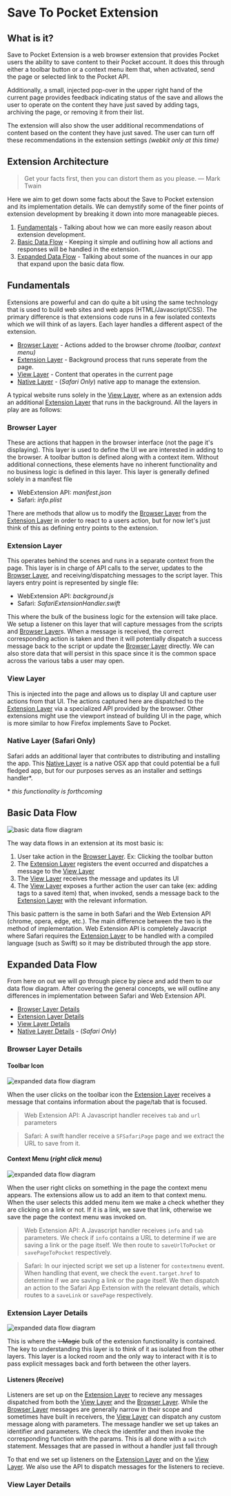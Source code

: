 # Save To Pocket Extension

## What is it?
Save to Pocket Extension is a web browser extension that provides Pocket users the ability to save content to their Pocket account.  It does this through either a toolbar button or a context menu item that, when activated, send the page or selected link to the Pocket API.

Additionally, a small, injected pop-over in the upper right hand of the current page provides feedback indicating status of the save and allows the user to operate on the content they have just saved by adding tags, archiving the page, or removing it from their list.

The extension will also show the user additional recommendations of content based on the content they have just saved.  The user can turn off these recommendations in the extension settings _(webkit only at this time)_

## Extension Architecture

> Get your facts first, then you can distort them as you please. — Mark Twain

Here we aim to get down some facts about the Save to Pocket extension and its implementation details. We can demystify some of the finer points of extension development by breaking it down into more manageable pieces.

1. [Fundamentals](#fundamentals) - Talking about how we can more easily reason about extension development.
2. [Basic Data Flow](#basic-data-flow) - Keeping it simple and outlining how all actions and responses will be handled in the extension.
3. [Expanded Data Flow](#expanded-data-flow) - Talking about some of the nuances in our app that expand upon the basic data flow.

## Fundamentals

Extensions are powerful and can do quite a bit using the same technology that is used to build web sites and web apps (HTML/Javascript/CSS).  The primary difference is that extensions code runs in a few isolated contexts which we will think of as layers. Each layer handles a different aspect of the extension.

- [Browser Layer](#browser-layer) - Actions added to the browser chrome _(toolbar, context menu)_
- [Extension Layer](#extension-layer) - Background process that runs seperate from the page.
- [View Layer](#view-layer) - Content that operates in the current page
- [Native Layer](#native-layer-safari-only) - (_Safari Only_) native app to manage the extension.

A typical website runs solely in the [View Layer](#view-layer), where as an extension adds an additional [Extension Layer](#extension-layer) that runs in the background.  All the layers in play are as follows:

### Browser Layer

These are actions that happen in the browser interface (not the page it's displaying). This layer is used to define the UI we are interested in adding to the browser. A toolbar button is defined along with a context item. Without additional connections, these elements have no inherent functionality and no business logic is defined in this layer. This layer is generally defined solely in a manifest file

- WebExtension API: _manifest.json_
- Safari: _info.plist_

There are methods that allow us to modify the [Browser Layer](#browser-layer) from the [Extension Layer](#extension-layer) in order to react to a users action, but for now let's just think of this as defining entry points to the extension.

### Extension Layer

This operates behind the scenes and runs in a separate context from the page. This layer is in charge of API calls to the server, updates to the [Browser Layer](#browser-layer), and receiving/dispatching messages to the script layer. This layers entry point is represented by single file:

- WebExtension API: _background.js_
- Safari: _SafariExtensionHandler.swift_

This where the bulk of the business logic for the extension will take place. We setup a listener on this layer that will capture messages from the scripts and [Browser Layer](#browser-layer)s. When a message is received, the correct corresponding action is taken and then it will potentially dispatch a success message back to the script or update the [Browser Layer](#browser-layer) directly. We can also store data that will persist in this space since it is the common space across the various tabs a user may open.

### View Layer

This is injected into the page and allows us to display UI and capture user actions from that UI. The actions captured here are dispatched to the [Extension Layer](#extension-layer) via a specialized API provided by the browser. Other extensions might use the viewport instead of building UI in the page, which is more similar to how Firefox implements Save to Pocket.

### Native Layer (Safari Only)

Safari adds an additional layer that contributes to distributing and installing the app. This [Native Layer](#native-layer-safari-only) is a native OSX app that could potential be a full fledged app, but for our purposes serves as an installer and settings handler\*.

\* _this functionality is forthcoming_

## Basic Data Flow

![basic data flow diagram](./assets/basic-flow.png)

The way data flows in an extension at its most basic is:

1. User take action in the [Browser Layer](#browser-layer). Ex: Clicking the toolbar button
2. The [Extension Layer](#extension-layer) registers the event occurred and dispatches a message to the [View Layer](#view-layer)
3. The [View Layer](#view-layer) receives the message and updates its UI
4. The [View Layer](#view-layer) exposes a further action the user can take (ex: adding tags to a saved item) that, when invoked, sends a message back to the [Extension Layer](#extension-layer) with the relevant information.

This basic pattern is the same in both Safari and the Web Extension API (chrome, opera, edge, etc.). The main difference between the two is the method of implementation. Web Extension API is completely Javacript where Safari requires the [Extension Layer](#extension-layer) to be handled with a compiled language (such as Swift) so it may be distributed through the app store.

## Expanded Data Flow

From here on out we will go through piece by piece and add them to our data flow diagram. After covering the general concepts, we will outline any differences in implementation between Safari and Web Extension API.
- [Browser Layer Details](#browser-layer-details)
- [Extension Layer Details](#extension-layer-details)
- [View Layer Details](#view-layer-details)
- [Native Layer Details](#native-layer-safari-only-details) - (_Safari Only_)

### Browser Layer Details

#### Toolbar Icon

![expanded data flow diagram](./assets/expanded-flow-1.png)

When the user clicks on the toolbar icon the [Extension Layer](#extension-layer) receives a message that contains information about the page/tab that is focused.

> Web Extension API: A Javascript handler receives `tab` and `url` parameters

> Safari: A swift handler receive a `SFSafariPage` page and we extract the URL to save from it.

#### Context Menu (_right click menu_)

![expanded data flow diagram](./assets/expanded-flow-2.png)

When the user right clicks on something in the page the context menu appears.  The extensions allow us to add an item to that context menu. When the user selects this added menu item we make a check whether they are clicking on a link or not.  If it is a link, we save that link, otherwise we save the page the context menu was invoked on.

> Web Extension API: A Javascript handler receives `info` and `tab` parameters. We check if `info` contains a URL to determine if we are saving a link or the page itself. We then route to `saveUrlToPocket` or `savePageToPocket` respectively.

> Safari: In our injected script we set up a listener for `contextmenu` event. When handling that event, we check the `event.target.href` to determine if we are saving a link or the page itself.  We then dispatch an action to the Safari App Extension with the relevant details, which routes to a `saveLink` or `savePage` respectively.

### Extension Layer Details

![expanded data flow diagram](./assets/extension-layer-1.png)

This is where the ~~✨Magic~~ bulk of the extension functionality is contained.  The key to understanding this layer is to think of it as isolated from the other layers.  This layer is a locked room and the only way to interact with it is to pass explicit messages back and forth between the other layers.

#### Listeners (_Receive_)
Listeners are set up on the [Extension Layer](#extension-layer-details) to recieve any messages dispatched from both the [View Layer](#view-layer-details) and the [Browser Layer](#browser-layer-details).  While the [Browser Layer](#browser-layer-details) messages are generally narrow in their scope and sometimes have built in receivers, the [View Layer](#view-layer-details) can dispatch any custom message along with parameters. The message handler we set up takes an identifier and parameters. We check the identifer and then invoke the corresponding function with the params.  This is all done with a `switch` statement.  Messages that are passed in without a handler just fall through



To that end we set up listeners on the [Extension Layer](#extension-layer-details) and on the [View Layer](#view-layer-details).  We also use the API to dispatch messages for the listeners to recieve.


### View Layer Details
